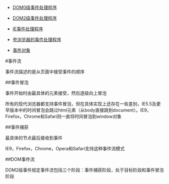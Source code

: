 
* [DOM0级事件处理程序](2015-09-07-event1.md)

* [DOM2级事件处理程序](2015-09-07-event1.md)

* [IE事件处理程序](2015-09-07-event1.md)

* [夸浏览器的事件处理程序](2015-09-07-event1.md)

* [事件对象](2015-09-07-event1.md)


#事件流

事件流描述的是从页面中接受事件的顺序

##事件冒泡

事件开始时由最具体的元素接受，然后逐级向上冒泡

所有的现代浏览器都支持事件冒泡，但在具体实现上还存在一些差别，IE5.5及更早版本中的时间冒泡会跳过html元素（从body直接跳到document）。IE9，Firefox，Chrome和Safari则一直将时间冒泡到window对象

##事件捕获

最具体的节点最后接收到事件

IE9，Firefox，Chrome，Opera和Safari支持这种事件流模式

##DOM事件流

DOM2级事件规定事件流包括三个阶段：事件捕获阶段，处于目标阶段和事件冒泡阶段